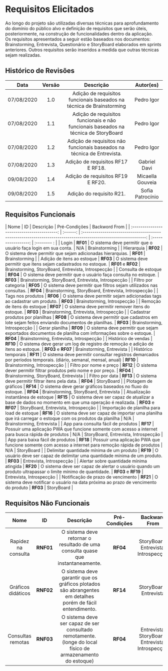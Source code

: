 # Requisitos Elicitados

Ao longo do projeto são utilizadas diversas técnicas para aprofundamento do domínio do público alvo e definição de requisitos que serão úteis, posteriormente, na construção de funcionalidades dentro da aplicação.<br>
Os requisitos apresentados a seguir estão baseados nos documentos: Brainstorming, Entrevista, Questionário e StoryBoard elaborados em sprints anteriores. Outros requisitos serão inseridos a medida que outras técnicas sejam realizadas.<br>

## Histórico de Revisões

|    Data    | Versão |                                     Descrição                                      |  Autor(es)   |
| :--------: | :----: | :--------------------------------------------------------------------------------: | :----------: |
| 07/08/2020 |  1.0   |        Adição de requisitos funcionais baseados na técnica de Brainstorming        |  Pedro Igor  |
| 07/08/2020 |  1.1   | Adição de requisitos funcionais e não funcionais baseados na técnica de StoryBoard |  Pedro Igor  |
| 07/08/2020 |  1.2   |       Adição de requisitos não funcionais baseados na técnica de Entrevista.       |  Pedro Igor  |
| 07/08/2020 |  1.3   |                         Adição de requisitos RF17 E RF18.                          | Gabriel Davi |
| 09/08/2020 |  1.4   |                         Adição de requisitos RF19 E RF20.                          | Micaella Gouveia |
| 09/08/2020 |  1.5   |                         Adição do requisito R21.                          | Sofia Patrocínio |


## Requisitos Funcionais

|                    Nome                     |    ID    |                                                    Descrição                                                    |    Pré-Condições    | Backword From |
| :-----------------------------------------: | :------: | :-------------------------------------------------------------------------------------------------------------: | :-----------------: | :-------- : |
|                    Login                    | **RF01** |                         O sistema deve permitir que o usuário faça login em sua conta.                          |         N/A         | Brainstorming |
|                 Hierarquia                  | **RF02** |                           O sistema deve permitir que sejam adicionadas hierarquias.                            |      **RF01**       | Brainstorming |
|         Adição de itens ao estoque          | **RF03** |                         O sistema deve permitir que itens sejam cadastrados no estoque.                         | **RF01** e **RF02** | Brainstorming, StoryBoard, Entrevista, Introspecção |
|             Consulta de estoque             | **RF04** |                         O sistema deve permitir que o usuário faça consulta no estoque.                         |      **RF03**       | Brainstorming, StoryBoard, Entrevista, Introspecção |
|            Filtro por categoria             | **RF05** |                       O sistema deve permitir que filtros sejam utilizados nas consultas.                       |      **RF04**       | Brainstorming, StoryBoard, Entrevista, Introspecção |
|              Tags nos produtos              | **RF06** |                     O sistema deve permitir sejam adicionadas tags ao cadastrar um produto.                     |      **RF03**       | Brainstorming, Introspecção |
|         Remoção de itens do estoque         | **RF07** |                                O sistema deve permitir remover itens do estoque.                                |      **RF03**       | Brainstorming, Entrevista, Introspecção |
|      Cadastrar produtos por planilhas       | **RF08** |           O sistema deve permitir que cadastros em lote sejam feitos enviando documentos de planilhas.           |      **RF03**       | Brainstorming, Introspecção |
|               Gerar planilha                | **RF09** |      O sistema deve permitir que sejam exportados documentos de planilha com informações sobre o estoque.       |      **RF04**       | Brainstorming, Entrevista, Introspecção |
|             Histórico de vendas             | **RF10** |                O sistema deve gerar um log de registro de remoção e adição de itens ao estoque.                | **RF03** e **RF07** | Brainstorming, Entrevista |
|             Histórico temporais             | **RF11** | O sistema deve permitir consultar registros demarcados por períodos temporais. (diário, semanal, mensal, anual) |      **RF10**       | Brainstorming, Introspecção |
|           Filtro por nome e preço           | **RF12** |                        O sistema dever permitir filtrar produtos pelo nome e por preço.                         |      **RF04**       | Brainstorming, StoryBoard, Entrevista |
|               Filtro por data               | **RF13** |                                O sistema deve permitir filtrar itens pela data.                                 |      **RF04**       | StoryBoard |
|            Plotagem de gráficos             | **RF14** |                           O sistema deve gerar gráficos baseados no fluxo do estoque.                           |      **RF04**       | Brainstorming, StoryBoard, Entrevista |
|     Atualização instantânea de estoque      | **RF15** |        O sistema deve ser capaz de atualizar a base de dados no momento em que uma operação é realizada.        | **RF03** e **RF07** |  StoryBoard, Entrevista, Introspecção |
| Importação de planilha para load de estoque | **RF16** |    O sistema deve ser capaz de importar uma planilha que irá carregar o estoque com os produtos da planilha     |          N/A          | Brainstorming, Entrevista |
|     App para consulta fácil de produtos     | **RF17** |       Possuir uma aplicação PWA que funcione somente com acesso a internet para busca rápida de produtos        |          N/A          | StoryBoard, Entrevista, Introspecção |
|      App para baixa fácil de produtos       | **RF18** |      Possuir uma aplicação PWA que funcione somente com acesso a internet para remoção rápida de produtos       |          N/A          | StoryBoard |
|      Delimitar quantidade mínima de um produto       | **RF19** |      O usuário deve ser capaz de  delimitar uma quantidade mínima de um produto.      |          **RF03**          | Entrevista, Introspecção |
|      Alertar sobre quantidade mínima atingida      | **RF20** |      O sistema deve ser capaz de alertar o usuário quando um produto ultrapassar o limite mínimo de quantidade.      |          **RF03** e **RF19**         | Entrevista, Introspecção |
|      Notificação de prazo de vencimento      | **RF21** |      O sistema deve notificar o usuário na data próxima ao prazo de vencimento do produto       |         **RF03**          | StoryBoard |


## Requisitos Não Funcionais

|        Nome         |    ID     |                                                  Descrição                                                  | Pré-Condições | Backward From |
| :-----------------: | :-------: | :---------------------------------------------------------------------------------------------------------: | :-----------: | :-----: |
| Rapidez na consulta | **RNF01** |               O sistema deve retornar o resultado de uma consulta quase que instantaneamente.               |   **RF04**    | StoryBoard, Entrevista, Introspecção |
| Gráficos didáticos  | **RNF02** |  O sistema deve garantir que os gráficos plotados são abrangentes em detalhes porém de fácil entendimento.  |   **RF14**    | StoryBoard, Entrevista |
|  Consultas remotas  | **RNF03** | O sistema deve ser capaz de ser consultado remotamente. (longe do local físico de armazenamento do estoque) |   **RF04**    | Entrevista, StoryBoard, Entrevista, Introspecção |